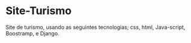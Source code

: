 # Site-Turismo
 Site de turismo, usando as seguintes tecnologias; css, html, Java-script, Boostramp, e Django.

